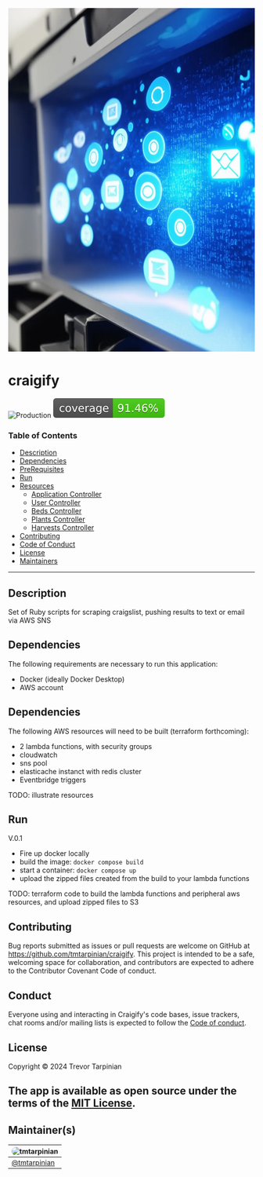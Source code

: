 <img src="./craigify_1.webp" alt="app-image" style="width: 580px; height: 700px;">

# craigify
![Production](https://github.com/tmtarpinian/craigify/actions/workflows/production.yml/badge.svg)
![Coverage](badge.svg)
<br>
### Table of Contents

- [Description](#description)
- [Dependencies](#dependencies)
- [PreRequisites](#prerequisites)
- [Run](#Run)
- [Resources](#Resources)
    - [Application Controller](#Application)
    - [User Controller](#Users)
    - [Beds Controller](#Beds)
    - [Plants Controller](#Plants)
    - [Harvests Controller](#Harvests)
- [Contributing](#Contributing)
- [Code of Conduct](#Conduct)
- [License](#license)
- [Maintainers](#Maintainer(s))

---

## Description
Set of Ruby scripts for scraping craigslist, pushing results to text or email via AWS SNS

## Dependencies
The following requirements are necessary to run this application:
- Docker (ideally Docker Desktop)
- AWS account

## Dependencies
The following AWS resources will need to be built (terraform forthcoming):
- 2 lambda functions, with security groups
- cloudwatch
- sns pool
- elasticache instanct with redis cluster
- Eventbridge triggers

TODO: illustrate resources

## Run
  V.0.1
  - Fire up docker locally
  - build the image: `docker compose build`
  - start a container: `docker compose up`
  - upload the zipped files created from the build to your lambda functions

  TODO: terraform code to build the lambda functions and peripheral aws resources, and upload zipped files to S3

## Contributing
Bug reports submitted as issues or pull requests are welcome on GitHub at https://github.com/tmtarpinian/craigify. This project is intended to be a safe, welcoming space for collaboration, and contributors are expected to adhere to the Contributor Covenant Code of conduct.

## Conduct
Everyone using and interacting in Craigify's code
bases, issue trackers, chat rooms and/or mailing lists is expected to follow the [Code of conduct](./CODE_OF_CONDUCT.md).

## License
Copyright © 2024 Trevor Tarpinian

The app is available as open source under the terms of the [MIT License](https://opensource.org/licenses/MIT).
---

## Maintainer(s)

| <img src="https://avatars.githubusercontent.com/u/58449380?s=400&u=7aafe57b3932491248aff945a3cbee94e333bbc0&v=4" alt="tmtarpinian" style="border-radius: 90px; width: 100px; height: 100px;"> |
| :------------- | 
|[@tmtarpinian](https://github.com/tmtarpinian) |